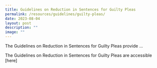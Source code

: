 ```yaml
---
title: Guidelines on Reduction in Sentences for Guilty Pleas
permalink: /resources/guidelines/guilty-pleas/
date: 2023-08-04
layout: post
description: ""
image: ""
---
```

The Guidelines on Reduction in Sentences for Guilty Pleas provide ...

The Guidelines on Reduction in Sentences for Guilty Pleas are accessible [here]